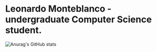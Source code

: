 # Leonardo Monteblanco - undergraduate Computer Science student. 
![Anurag's GitHub stats](https://github-readme-stats.vercel.app/api?username=leonardomonteblanc&show_icons=true&theme=radical)
